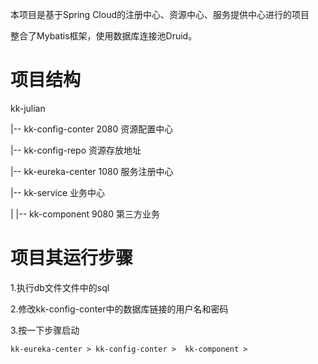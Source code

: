 本项目是基于Spring Cloud的注册中心、资源中心、服务提供中心进行的项目

整合了Mybatis框架，使用数据库连接池Druid。

# 项目结构
kk-julian

|-- kk-config-conter 2080 资源配置中心 

|-- kk-config-repo 资源存放地址

|-- kk-eureka-center 1080 服务注册中心

|-- kk-service 业务中心

|   |-- kk-component 9080 第三方业务


# 项目其运行步骤
1.执行db文件文件中的sql

2.修改kk-config-conter中的数据库链接的用户名和密码

3.按一下步骤启动
```
kk-eureka-center > kk-config-conter >  kk-component >
```
